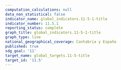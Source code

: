```yaml
---
computation_calculations: null
data_non_statistical: false
indicator_name: global_indicators.11-5-1-title
indicator_number: 11.5.1
reporting_status: complete
graph_title: global_indicators.11-5-1-title
graph_type: line
national_geographical_coverage: Cantabria y España
published: true
sdg_goal: '11'
target_name: global_targets.11-5-title
target_id: '11.5'
---
```


